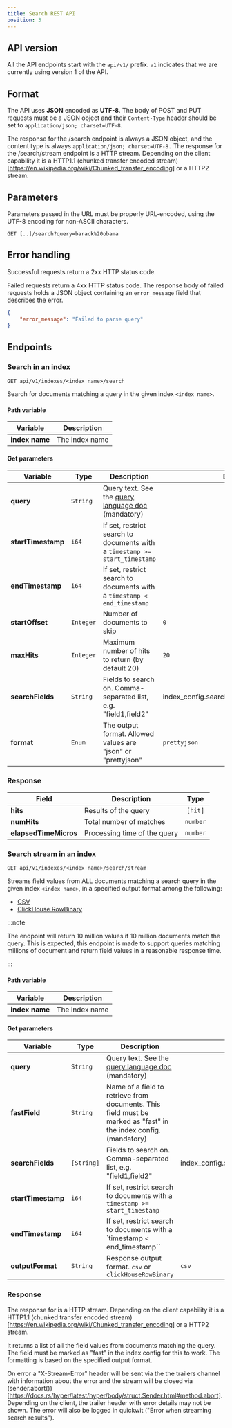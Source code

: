```yaml
---
title: Search REST API
position: 3
---
```


## API version

All the API endpoints start with the `api/v1/` prefix. `v1` indicates that we are currently using version 1 of the API.


## Format

The API uses **JSON** encoded as **UTF-8**. The body of POST and PUT requests must be a JSON object and their `Content-Type` header should be set to `application/json; charset=UTF-8`.

The response for the /search endpoint is always a JSON object, and the content type is always `application/json; charset=UTF-8.`
The response for the /search/stream endpoint is a HTTP stream. Depending on the client capability it is a HTTP1.1 (chunked transfer encoded stream)[https://en.wikipedia.org/wiki/Chunked_transfer_encoding] or a HTTP2 stream.

## Parameters

Parameters passed in the URL must be properly URL-encoded, using the UTF-8 encoding for non-ASCII characters.

```
GET [..]/search?query=barack%20obama
```

## Error handling

Successful requests return a 2xx HTTP status code.

Failed requests return a 4xx HTTP status code. The response body of failed requests holds a JSON object containing an `error_message` field that describes the error.

```json
{
	"error_message": "Failed to parse query"
}
```

## Endpoints

### Search in an index

```
GET api/v1/indexes/<index name>/search
```

Search for documents matching a query in the given index `<index name>`.

#### Path variable

| Variable      | Description   |
| ------------- | ------------- |
| **index name** | The index name |


#### Get parameters

| Variable                  | Type                 | Description                                                                                       | Default value                                                                                   |
| ------------------------- | -------------------- | ------------------------------------------------------------------------------------------------- | ----------------------------------------------------------------------------------------------- |
| **query**                  | `String`           | Query text. See the [query language doc](query-language.md) (mandatory)                                          |                                                                                                |
| **startTimestamp**         | `i64`    		 	    | If set, restrict search to documents with a `timestamp >= start_timestamp`                                                            |                                                                                |
| **endTimestamp**           | `i64`       		    | If set, restrict search to documents with a `timestamp < end_timestamp`                                                            |                                                                                     |
| **startOffset**            | `Integer`     	    | Number of documents to skip                                                                | `0`                                                                                             |
| **maxHits**                | `Integer`          | Maximum number of hits to return (by default 20)                                                            | `20`                                                                                            |
| **searchFields**           | `String`      		  | Fields to search on. Comma-separated list, e.g. "field1,field2" | index_config.search_settings.default_search_fields                                                                                             |
| **format**                 | `Enum`           	| The output format. Allowed values are "json" or "prettyjson" 						 | `prettyjson`                                                                                            |


### Response

| Field                | Description                    |    Type    |
| -------------------- | ------------------------------ | :--------: |
| **hits**             | Results of the query           | `[hit]` |
| **numHits**         | Total number of matches        |  `number`  |
| **elapsedTimeMicros**    | Processing time of the query   |  `number`  |

### Search stream in an index

```
GET api/v1/indexes/<index name>/search/stream
```

Streams field values from ALL documents matching a search query in the given index `<index name>`, in a specified output format among the following:
 -  [CSV](https://datatracker.ietf.org/doc/html/rfc4180)
 -  [ClickHouse RowBinary](https://clickhouse.tech/docs/en/interfaces/formats/#rowbinary)

:::note

The endpoint will return 10 million values if 10 million documents match the query. This is expected, this endpoint is made to support queries matching millions of document and return field values in a reasonable response time.

:::


#### Path variable

| Variable      | Description   |
| ------------- | ------------- |
| **index name** | The index name |


#### Get parameters

| Variable | Type | Description | Default value |
|----------|------|-------------|---------------|
| **query** | `String` | Query text. See the [query language doc](query-language.md) (mandatory) | |
| **fastField** | `String` | Name of a field to retrieve from documents. This field must be marked as "fast" in the index config. (mandatory)| |
| **searchFields** | `[String]` | Fields to search on. Comma-separated list, e.g. "field1,field2" | index_config.search_settings.default_search_fields    |
| **startTimestamp** | `i64` | If set, restrict search to documents with a `timestamp >= start_timestamp` | |
| **endTimestamp** | `i64` | If set, restrict search to documents with a `timestamp < end_timestamp`` | |
| **outputFormat** | `String` | Response output format. `csv` or `clickHouseRowBinary`  | `csv` |


### Response
The response for is a HTTP stream. Depending on the client capability it is a HTTP1.1 (chunked transfer encoded stream)[https://en.wikipedia.org/wiki/Chunked_transfer_encoding] or a HTTP2 stream.

It returns a list of all the field values from documents matching the query. The field must be marked as "fast" in the index config for this to work. 
The formatting is based on the specified output format. 

On error a "X-Stream-Error" header will be sent via the the trailers channel with information about the error and the stream will be closed via (sender.abort())[https://docs.rs/hyper/latest/hyper/body/struct.Sender.html#method.abort].
Depending on the client, the trailer header with error details may not be shown. The error will also be logged in quickwit ("Error when streaming search results"). 

